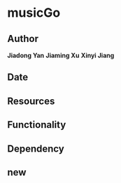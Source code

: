 # musicGo  
## Author
**Jiadong Yan**
**Jiaming Xu**
**Xinyi Jiang**

## Date
## Resources
## Functionality
## Dependency
## new
